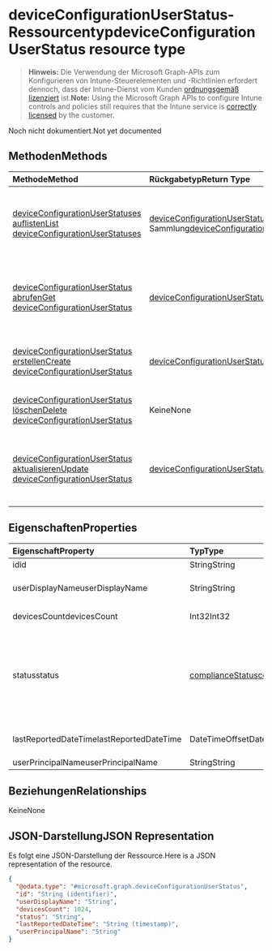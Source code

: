 # <a name="deviceconfigurationuserstatus-resource-type"></a><span data-ttu-id="a3d86-101">deviceConfigurationUserStatus-Ressourcentyp</span><span class="sxs-lookup"><span data-stu-id="a3d86-101">deviceConfigurationUserStatus resource type</span></span>

> <span data-ttu-id="a3d86-102">**Hinweis:** Die Verwendung der Microsoft Graph-APIs zum Konfigurieren von Intune-Steuerelementen und -Richtlinien erfordert dennoch, dass der Intune-Dienst vom Kunden [ordnungsgemäß lizenziert](https://go.microsoft.com/fwlink/?linkid=839381) ist.</span><span class="sxs-lookup"><span data-stu-id="a3d86-102">**Note:** Using the Microsoft Graph APIs to configure Intune controls and policies still requires that the Intune service is [correctly licensed](https://go.microsoft.com/fwlink/?linkid=839381) by the customer.</span></span>

<span data-ttu-id="a3d86-103">Noch nicht dokumentiert.</span><span class="sxs-lookup"><span data-stu-id="a3d86-103">Not yet documented</span></span>
## <a name="methods"></a><span data-ttu-id="a3d86-104">Methoden</span><span class="sxs-lookup"><span data-stu-id="a3d86-104">Methods</span></span>
|<span data-ttu-id="a3d86-105">Methode</span><span class="sxs-lookup"><span data-stu-id="a3d86-105">Method</span></span>|<span data-ttu-id="a3d86-106">Rückgabetyp</span><span class="sxs-lookup"><span data-stu-id="a3d86-106">Return Type</span></span>|<span data-ttu-id="a3d86-107">Beschreibung</span><span class="sxs-lookup"><span data-stu-id="a3d86-107">Description</span></span>|
|:---|:---|:---|
|[<span data-ttu-id="a3d86-108">deviceConfigurationUserStatuses auflisten</span><span class="sxs-lookup"><span data-stu-id="a3d86-108">List deviceConfigurationUserStatuses</span></span>](../api/intune_deviceconfig_deviceconfigurationuserstatus_list.md)|<span data-ttu-id="a3d86-109">[deviceConfigurationUserStatus](../resources/intune_deviceconfig_deviceconfigurationuserstatus.md)-Sammlung</span><span class="sxs-lookup"><span data-stu-id="a3d86-109">[deviceConfigurationUserStatus](../resources/intune_deviceconfig_deviceconfigurationuserstatus.md) collection</span></span>|<span data-ttu-id="a3d86-110">Auflisten von Eigenschaften und Beziehungen der [deviceConfigurationUserStatus](../resources/intune_deviceconfig_deviceconfigurationuserstatus.md)-Objekte.</span><span class="sxs-lookup"><span data-stu-id="a3d86-110">List properties and relationships of the [deviceConfigurationUserStatus](../resources/intune_deviceconfig_deviceconfigurationuserstatus.md) objects.</span></span>|
|[<span data-ttu-id="a3d86-111">deviceConfigurationUserStatus abrufen</span><span class="sxs-lookup"><span data-stu-id="a3d86-111">Get deviceConfigurationUserStatus</span></span>](../api/intune_deviceconfig_deviceconfigurationuserstatus_get.md)|[<span data-ttu-id="a3d86-112">deviceConfigurationUserStatus</span><span class="sxs-lookup"><span data-stu-id="a3d86-112">deviceConfigurationUserStatus</span></span>](../resources/intune_deviceconfig_deviceconfigurationuserstatus.md)|<span data-ttu-id="a3d86-113">Lesen von Eigenschaften und Beziehungen des [deviceConfigurationUserStatus](../resources/intune_deviceconfig_deviceconfigurationuserstatus.md)-Objekts.</span><span class="sxs-lookup"><span data-stu-id="a3d86-113">Read properties and relationships of the [deviceConfigurationUserStatus](../resources/intune_deviceconfig_deviceconfigurationuserstatus.md) object.</span></span>|
|[<span data-ttu-id="a3d86-114">deviceConfigurationUserStatus erstellen</span><span class="sxs-lookup"><span data-stu-id="a3d86-114">Create deviceConfigurationUserStatus</span></span>](../api/intune_deviceconfig_deviceconfigurationuserstatus_create.md)|[<span data-ttu-id="a3d86-115">deviceConfigurationUserStatus</span><span class="sxs-lookup"><span data-stu-id="a3d86-115">deviceConfigurationUserStatus</span></span>](../resources/intune_deviceconfig_deviceconfigurationuserstatus.md)|<span data-ttu-id="a3d86-116">Erstellen eines neuen [deviceConfigurationUserStatus](../resources/intune_deviceconfig_deviceconfigurationuserstatus.md)-Objekts.</span><span class="sxs-lookup"><span data-stu-id="a3d86-116">Create a new [deviceConfigurationUserStatus](../resources/intune_deviceconfig_deviceconfigurationuserstatus.md) object.</span></span>|
|[<span data-ttu-id="a3d86-117">deviceConfigurationUserStatus löschen</span><span class="sxs-lookup"><span data-stu-id="a3d86-117">Delete deviceConfigurationUserStatus</span></span>](../api/intune_deviceconfig_deviceconfigurationuserstatus_delete.md)|<span data-ttu-id="a3d86-118">Keine</span><span class="sxs-lookup"><span data-stu-id="a3d86-118">None</span></span>|<span data-ttu-id="a3d86-119">Löscht ein [deviceConfigurationUserStatus](../resources/intune_deviceconfig_deviceconfigurationuserstatus.md)-Objekt.</span><span class="sxs-lookup"><span data-stu-id="a3d86-119">Deletes a [deviceConfigurationUserStatus](../resources/intune_deviceconfig_deviceconfigurationuserstatus.md).</span></span>|
|[<span data-ttu-id="a3d86-120">deviceConfigurationUserStatus aktualisieren</span><span class="sxs-lookup"><span data-stu-id="a3d86-120">Update deviceConfigurationUserStatus</span></span>](../api/intune_deviceconfig_deviceconfigurationuserstatus_update.md)|[<span data-ttu-id="a3d86-121">deviceConfigurationUserStatus</span><span class="sxs-lookup"><span data-stu-id="a3d86-121">deviceConfigurationUserStatus</span></span>](../resources/intune_deviceconfig_deviceconfigurationuserstatus.md)|<span data-ttu-id="a3d86-122">Aktualisieren der Eigenschaften eines [deviceConfigurationUserStatus](../resources/intune_deviceconfig_deviceconfigurationuserstatus.md)-Objekts.</span><span class="sxs-lookup"><span data-stu-id="a3d86-122">Update the properties of a [deviceConfigurationUserStatus](../resources/intune_deviceconfig_deviceconfigurationuserstatus.md) object.</span></span>|

## <a name="properties"></a><span data-ttu-id="a3d86-123">Eigenschaften</span><span class="sxs-lookup"><span data-stu-id="a3d86-123">Properties</span></span>
|<span data-ttu-id="a3d86-124">Eigenschaft</span><span class="sxs-lookup"><span data-stu-id="a3d86-124">Property</span></span>|<span data-ttu-id="a3d86-125">Typ</span><span class="sxs-lookup"><span data-stu-id="a3d86-125">Type</span></span>|<span data-ttu-id="a3d86-126">Beschreibung</span><span class="sxs-lookup"><span data-stu-id="a3d86-126">Description</span></span>|
|:---|:---|:---|
|<span data-ttu-id="a3d86-127">id</span><span class="sxs-lookup"><span data-stu-id="a3d86-127">id</span></span>|<span data-ttu-id="a3d86-128">String</span><span class="sxs-lookup"><span data-stu-id="a3d86-128">String</span></span>|<span data-ttu-id="a3d86-129">Schlüssel der Entität.</span><span class="sxs-lookup"><span data-stu-id="a3d86-129">Key of the entity.</span></span>|
|<span data-ttu-id="a3d86-130">userDisplayName</span><span class="sxs-lookup"><span data-stu-id="a3d86-130">userDisplayName</span></span>|<span data-ttu-id="a3d86-131">String</span><span class="sxs-lookup"><span data-stu-id="a3d86-131">String</span></span>|<span data-ttu-id="a3d86-132">Benutzername des DevicePolicyStatus</span><span class="sxs-lookup"><span data-stu-id="a3d86-132">User name of the DevicePolicyStatus.</span></span>|
|<span data-ttu-id="a3d86-133">devicesCount</span><span class="sxs-lookup"><span data-stu-id="a3d86-133">devicesCount</span></span>|<span data-ttu-id="a3d86-134">Int32</span><span class="sxs-lookup"><span data-stu-id="a3d86-134">Int32</span></span>|<span data-ttu-id="a3d86-135">Geräteanzahl für diesen Benutzer</span><span class="sxs-lookup"><span data-stu-id="a3d86-135">Devices count for that user.</span></span>|
|<span data-ttu-id="a3d86-136">status</span><span class="sxs-lookup"><span data-stu-id="a3d86-136">status</span></span>|[<span data-ttu-id="a3d86-137">complianceStatus</span><span class="sxs-lookup"><span data-stu-id="a3d86-137">complianceStatus</span></span>](../resources/intune_shared_compliancestatus.md)|<span data-ttu-id="a3d86-138">Konformitätsstatus des Richtlinienberichts.</span><span class="sxs-lookup"><span data-stu-id="a3d86-138">Compliance status of the policy report.</span></span> <span data-ttu-id="a3d86-139">Mögliche Werte sind: `unknown`, `notApplicable`, `compliant`, `remediated`, `nonCompliant`, `error`, `conflict` und `notAssigned`.</span><span class="sxs-lookup"><span data-stu-id="a3d86-139">Possible values are: `unknown`, `notApplicable`, `compliant`, `remediated`, `nonCompliant`, `error`, `conflict`, `notAssigned`.</span></span>|
|<span data-ttu-id="a3d86-140">lastReportedDateTime</span><span class="sxs-lookup"><span data-stu-id="a3d86-140">lastReportedDateTime</span></span>|<span data-ttu-id="a3d86-141">DateTimeOffset</span><span class="sxs-lookup"><span data-stu-id="a3d86-141">DateTimeOffset</span></span>|<span data-ttu-id="a3d86-142">Datum und Uhrzeit der letzten Änderung des Richtlinienberichts</span><span class="sxs-lookup"><span data-stu-id="a3d86-142">Last modified date time of the policy report.</span></span>|
|<span data-ttu-id="a3d86-143">userPrincipalName</span><span class="sxs-lookup"><span data-stu-id="a3d86-143">userPrincipalName</span></span>|<span data-ttu-id="a3d86-144">String</span><span class="sxs-lookup"><span data-stu-id="a3d86-144">String</span></span>|<span data-ttu-id="a3d86-145">UserPrincipalName.</span><span class="sxs-lookup"><span data-stu-id="a3d86-145">UserPrincipalName.</span></span>|

## <a name="relationships"></a><span data-ttu-id="a3d86-146">Beziehungen</span><span class="sxs-lookup"><span data-stu-id="a3d86-146">Relationships</span></span>
<span data-ttu-id="a3d86-147">Keine</span><span class="sxs-lookup"><span data-stu-id="a3d86-147">None</span></span>
## <a name="json-representation"></a><span data-ttu-id="a3d86-148">JSON-Darstellung</span><span class="sxs-lookup"><span data-stu-id="a3d86-148">JSON Representation</span></span>
<span data-ttu-id="a3d86-149">Es folgt eine JSON-Darstellung der Ressource.</span><span class="sxs-lookup"><span data-stu-id="a3d86-149">Here is a JSON representation of the resource.</span></span>
<!-- {
  "blockType": "resource",
  "keyProperty": "id",
  "@odata.type": "microsoft.graph.deviceConfigurationUserStatus"
}
-->
``` json
{
  "@odata.type": "#microsoft.graph.deviceConfigurationUserStatus",
  "id": "String (identifier)",
  "userDisplayName": "String",
  "devicesCount": 1024,
  "status": "String",
  "lastReportedDateTime": "String (timestamp)",
  "userPrincipalName": "String"
}
```



